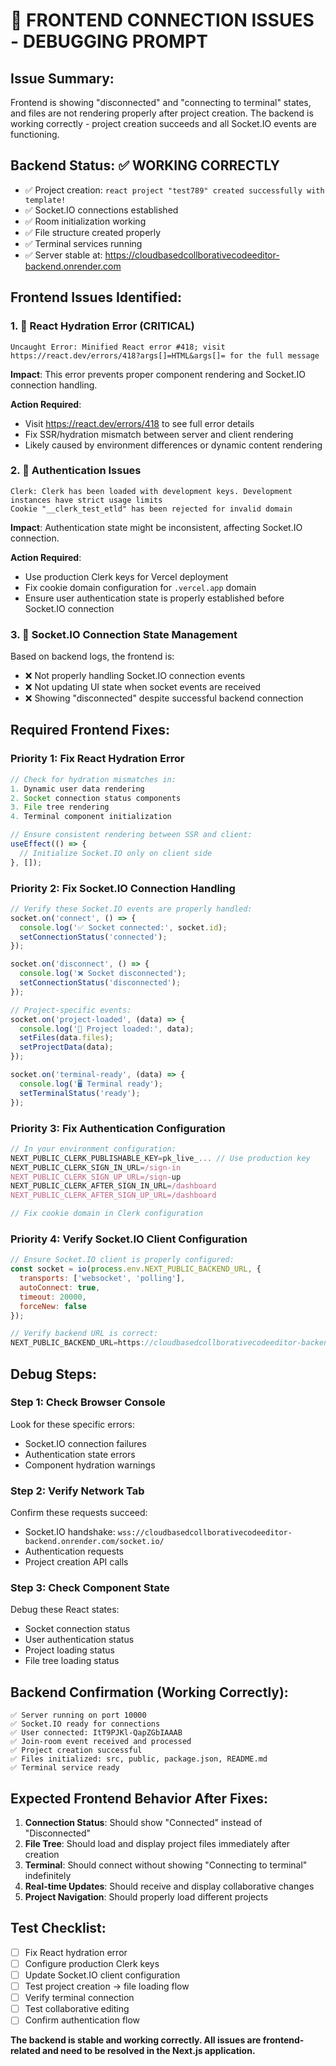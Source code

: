 # 🚨 FRONTEND CONNECTION ISSUES - DEBUGGING PROMPT

## **Issue Summary:**
Frontend is showing "disconnected" and "connecting to terminal" states, and files are not rendering properly after project creation. The backend is working correctly - project creation succeeds and all Socket.IO events are functioning.

## **Backend Status: ✅ WORKING CORRECTLY**
- ✅ Project creation: `react project "test789" created successfully with template!`
- ✅ Socket.IO connections established
- ✅ Room initialization working 
- ✅ File structure created properly
- ✅ Terminal services running
- ✅ Server stable at: https://cloudbasedcollborativecodeeditor-backend.onrender.com

## **Frontend Issues Identified:**

### **1. 🔴 React Hydration Error (CRITICAL)**
```
Uncaught Error: Minified React error #418; visit https://react.dev/errors/418?args[]=HTML&args[]= for the full message
```
**Impact**: This error prevents proper component rendering and Socket.IO connection handling.

**Action Required**: 
- Visit https://react.dev/errors/418 to see full error details
- Fix SSR/hydration mismatch between server and client rendering
- Likely caused by environment differences or dynamic content rendering

### **2. 🔴 Authentication Issues**
```
Clerk: Clerk has been loaded with development keys. Development instances have strict usage limits
Cookie "__clerk_test_etld" has been rejected for invalid domain
```
**Impact**: Authentication state might be inconsistent, affecting Socket.IO connection.

**Action Required**:
- Use production Clerk keys for Vercel deployment
- Fix cookie domain configuration for `.vercel.app` domain
- Ensure user authentication state is properly established before Socket.IO connection

### **3. 🔴 Socket.IO Connection State Management**
Based on backend logs, the frontend is:
- ❌ Not properly handling Socket.IO connection events
- ❌ Not updating UI state when socket events are received
- ❌ Showing "disconnected" despite successful backend connection

## **Required Frontend Fixes:**

### **Priority 1: Fix React Hydration Error**
```javascript
// Check for hydration mismatches in:
1. Dynamic user data rendering
2. Socket connection status components  
3. File tree rendering
4. Terminal component initialization

// Ensure consistent rendering between SSR and client:
useEffect(() => {
  // Initialize Socket.IO only on client side
}, []);
```

### **Priority 2: Fix Socket.IO Connection Handling**
```javascript
// Verify these Socket.IO events are properly handled:
socket.on('connect', () => {
  console.log('✅ Socket connected:', socket.id);
  setConnectionStatus('connected');
});

socket.on('disconnect', () => {
  console.log('❌ Socket disconnected');
  setConnectionStatus('disconnected');
});

// Project-specific events:
socket.on('project-loaded', (data) => {
  console.log('📁 Project loaded:', data);
  setFiles(data.files);
  setProjectData(data);
});

socket.on('terminal-ready', (data) => {
  console.log('🖥️ Terminal ready');
  setTerminalStatus('ready');
});
```

### **Priority 3: Fix Authentication Configuration**
```javascript
// In your environment configuration:
NEXT_PUBLIC_CLERK_PUBLISHABLE_KEY=pk_live_... // Use production key
NEXT_PUBLIC_CLERK_SIGN_IN_URL=/sign-in
NEXT_PUBLIC_CLERK_SIGN_UP_URL=/sign-up
NEXT_PUBLIC_CLERK_AFTER_SIGN_IN_URL=/dashboard
NEXT_PUBLIC_CLERK_AFTER_SIGN_UP_URL=/dashboard

// Fix cookie domain in Clerk configuration
```

### **Priority 4: Verify Socket.IO Client Configuration**
```javascript
// Ensure Socket.IO client is properly configured:
const socket = io(process.env.NEXT_PUBLIC_BACKEND_URL, {
  transports: ['websocket', 'polling'],
  autoConnect: true,
  timeout: 20000,
  forceNew: false
});

// Verify backend URL is correct:
NEXT_PUBLIC_BACKEND_URL=https://cloudbasedcollborativecodeeditor-backend.onrender.com
```

## **Debug Steps:**

### **Step 1: Check Browser Console**
Look for these specific errors:
- Socket.IO connection failures
- Authentication state errors  
- Component hydration warnings

### **Step 2: Verify Network Tab**
Confirm these requests succeed:
- Socket.IO handshake: `wss://cloudbasedcollborativecodeeditor-backend.onrender.com/socket.io/`
- Authentication requests
- Project creation API calls

### **Step 3: Check Component State**
Debug these React states:
- Socket connection status
- User authentication status
- Project loading status
- File tree loading status

## **Backend Confirmation (Working Correctly):**
```
✅ Server running on port 10000
✅ Socket.IO ready for connections  
✅ User connected: ItT9PJKl-QapZGbIAAAB
✅ Join-room event received and processed
✅ Project creation successful
✅ Files initialized: src, public, package.json, README.md
✅ Terminal service ready
```

## **Expected Frontend Behavior After Fixes:**
1. **Connection Status**: Should show "Connected" instead of "Disconnected"
2. **File Tree**: Should load and display project files immediately after creation
3. **Terminal**: Should connect without showing "Connecting to terminal" indefinitely  
4. **Real-time Updates**: Should receive and display collaborative changes
5. **Project Navigation**: Should properly load different projects

## **Test Checklist:**
- [ ] Fix React hydration error
- [ ] Configure production Clerk keys
- [ ] Update Socket.IO client configuration
- [ ] Test project creation → file loading flow
- [ ] Verify terminal connection
- [ ] Test collaborative editing
- [ ] Confirm authentication flow

**The backend is stable and working correctly. All issues are frontend-related and need to be resolved in the Next.js application.**